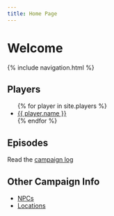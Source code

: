 ```yaml
---
title: Home Page
---
```


# Welcome

{% include navigation.html %}

## Players

<ul>
  {% for player in site.players %}
    <li><a href="{{ site.url }}/bardstest{{ player.url }}">{{ player.name }}</a></li>
  {% endfor %}
</ul>

## Episodes

Read the [campaign log](_pages/blog.html)

## Other Campaign Info

- [NPCs](google.com)
- [Locations](google.com)
